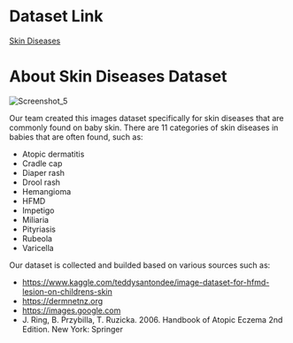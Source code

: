 # Dataset Link

[Skin Diseases](https://drive.google.com/drive/folders/1MeHLKL6dW3_PePbT34t37k478bGrBjCp?usp=sharing)


# About Skin Diseases Dataset

![Screenshot_5](https://user-images.githubusercontent.com/60332569/120260553-b1f80000-c2c8-11eb-8bd2-0608c872dcd0.png)

Our team created this images dataset specifically for skin diseases that are commonly found on baby skin. 
There are 11 categories of skin diseases in babies that are often found, such as:

- Atopic dermatitis
- Cradle cap
- Diaper rash
- Drool rash
- Hemangioma
- HFMD
- Impetigo
- Miliaria
- Pityriasis
- Rubeola
- Varicella

Our dataset is collected and builded based on various sources such as:
- https://www.kaggle.com/teddysantondee/image-dataset-for-hfmd-lesion-on-childrens-skin
- https://dermnetnz.org
- https://images.google.com
- J. Ring, B. Przybilla, T. Ruzicka. 2006. Handbook of Atopic Eczema 2nd Edition.  New York: Springer
